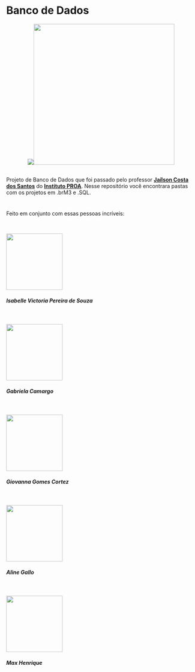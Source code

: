 # Banco de Dados

<div align="center">
<img src="https://data.whicdn.com/images/319516064/original.gif"><img width="375em" src="https://gifimage.net/wp-content/uploads/2017/09/anime-computer-gif-4.gif">
</div>
 
<br>

Projeto de Banco de Dados que foi passado pelo professor <a href="https://github.com/professorobama"><b>Jaílson Costa dos Santos</b></a> do <a href="https://www.proa.org.br/" target="_blank"><b>Instituto PROA</b></a>. Nesse repositório você encontrara pastas com os projetos em .brM3 e .SQL.
#
 
###

Feito em conjunto com essas pessoas incríveis:


<br>

<a href="https://github.com/isabvictoriaps" target="_blank"><img src="https://avatars.githubusercontent.com/u/93364960?v=4" height="150" target="_blank"></a>
##### Isabelle Victoria Pereira de Souza

<br>

<a href="https://github.com/GabiCmg" target="_blank"><img src="https://avatars.githubusercontent.com/u/101142324?v=4" height="150" target="_blank"></a>
##### Gabriela Camargo

<br>

<a href="https://github.com/annavoigg" target="_blank"><img src="https://avatars.githubusercontent.com/u/101263529?v=4" height="150" target="_blank"></a>
##### Giovanna Gomes Cortez

<br>

<a href="https://github.com/Aline1002" target="_blank"><img src="https://avatars.githubusercontent.com/u/79874630?v=4" height="150" target="_blank"></a>
##### Aline Gallo

<br>

<a href="https://github.com/MaxHenriique" target="_blank"><img src="https://avatars.githubusercontent.com/u/101279529?v=4" height="150" target="_blank"></a>
##### Max Henrique


